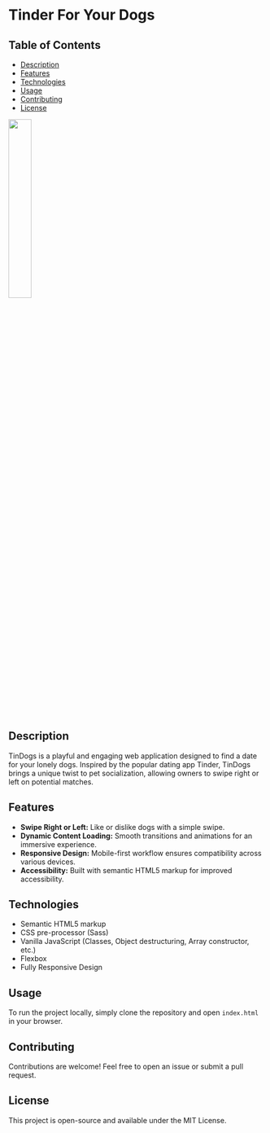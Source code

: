 # Tinder For Your Dogs

## Table of Contents

- [Description](#description)
- [Features](#features)
- [Technologies](#technologies)
- [Usage](#usage)
- [Contributing](#contributing)
- [License](#license)

<img src="assets/img/app.gif" width="30%" />

## Description

TinDogs is a playful and engaging web application designed to find a date for your lonely dogs. Inspired by the popular dating app Tinder, TinDogs brings a unique twist to pet socialization, allowing owners to swipe right or left on potential matches.

## Features

- **Swipe Right or Left:** Like or dislike dogs with a simple swipe.
- **Dynamic Content Loading:** Smooth transitions and animations for an immersive experience.
- **Responsive Design:** Mobile-first workflow ensures compatibility across various devices.
- **Accessibility:** Built with semantic HTML5 markup for improved accessibility.

## Technologies

- Semantic HTML5 markup
- CSS pre-processor (Sass)
- Vanilla JavaScript (Classes, Object destructuring, Array constructor, etc.)
- Flexbox
- Fully Responsive Design

## Usage

To run the project locally, simply clone the repository and open `index.html` in your browser.

## Contributing

Contributions are welcome! Feel free to open an issue or submit a pull request.

## License

This project is open-source and available under the MIT License.

